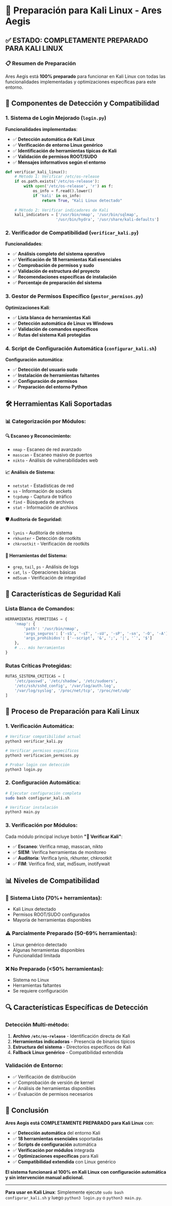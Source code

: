 # 🐧 Preparación para Kali Linux - Ares Aegis

## ✅ **ESTADO: COMPLETAMENTE PREPARADO PARA KALI LINUX**

### 📋 Resumen de Preparación

Ares Aegis está **100% preparado** para funcionar en Kali Linux con todas las funcionalidades implementadas y optimizaciones específicas para este entorno.

## 🔧 **Componentes de Detección y Compatibilidad**

### 1. **Sistema de Login Mejorado** (`login.py`)

**Funcionalidades implementadas**:
- ✅ **Detección automática de Kali Linux**
- ✅ **Verificación de entorno Linux genérico**
- ✅ **Identificación de herramientas típicas de Kali**
- ✅ **Validación de permisos ROOT/SUDO**
- ✅ **Mensajes informativos según el entorno**

```python
def verificar_kali_linux():
    # Método 1: Verificar /etc/os-release
    if os.path.exists('/etc/os-release'):
        with open('/etc/os-release', 'r') as f:
            os_info = f.read().lower()
            if 'kali' in os_info:
                return True, "Kali Linux detectado"
    
    # Método 2: Verificar indicadores de Kali
    kali_indicators = ['/usr/bin/nmap', '/usr/bin/sqlmap', 
                      '/usr/bin/hydra', '/usr/share/kali-defaults']
```

### 2. **Verificador de Compatibilidad** (`verificar_kali.py`)

**Funcionalidades**:
- ✅ **Análisis completo del sistema operativo**
- ✅ **Verificación de 18 herramientas Kali esenciales**
- ✅ **Comprobación de permisos y sudo**
- ✅ **Validación de estructura del proyecto**
- ✅ **Recomendaciones específicas de instalación**
- ✅ **Porcentaje de preparación del sistema**

### 3. **Gestor de Permisos Específico** (`gestor_permisos.py`)

**Optimizaciones Kali**:
- ✅ **Lista blanca de herramientas Kali**
- ✅ **Detección automática de Linux vs Windows**
- ✅ **Validación de comandos específicos**
- ✅ **Rutas del sistema Kali protegidas**

### 4. **Script de Configuración Automática** (`configurar_kali.sh`)

**Configuración automática**:
- ✅ **Detección del usuario sudo**
- ✅ **Instalación de herramientas faltantes**
- ✅ **Configuración de permisos**
- ✅ **Preparación del entorno Python**

## 🛠️ **Herramientas Kali Soportadas**

### 📊 **Categorización por Módulos**:

#### 🔍 **Escaneo y Reconocimiento**:
- `nmap` - Escaneo de red avanzado
- `masscan` - Escaneo masivo de puertos
- `nikto` - Análisis de vulnerabilidades web

#### 📈 **Análisis de Sistema**:
- `netstat` - Estadísticas de red
- `ss` - Información de sockets
- `tcpdump` - Captura de tráfico
- `find` - Búsqueda de archivos
- `stat` - Información de archivos

#### 🛡️ **Auditoría de Seguridad**:
- `lynis` - Auditoría de sistema
- `rkhunter` - Detección de rootkits
- `chkrootkit` - Verificación de rootkits

#### 🔧 **Herramientas del Sistema**:
- `grep`, `tail`, `ps` - Análisis de logs
- `cat`, `ls` - Operaciones básicas
- `md5sum` - Verificación de integridad

## 🔐 **Características de Seguridad Kali**

### **Lista Blanca de Comandos**:
```python
HERRAMIENTAS_PERMITIDAS = {
    'nmap': {
        'path': '/usr/bin/nmap',
        'args_seguros': ['-sS', '-sT', '-sU', '-sP', '-sn', '-O', '-A'],
        'args_prohibidos': ['--script', '&', ';', '|', '`', '$']
    },
    # ... más herramientas
}
```

### **Rutas Críticas Protegidas**:
```python
RUTAS_SISTEMA_CRITICAS = [
    '/etc/passwd', '/etc/shadow', '/etc/sudoers',
    '/etc/ssh/sshd_config', '/var/log/auth.log',
    '/var/log/syslog', '/proc/net/tcp', '/proc/net/udp'
]
```

## 🚀 **Proceso de Preparación para Kali Linux**

### **1. Verificación Automática**:
```bash
# Verificar compatibilidad actual
python3 verificar_kali.py

# Verificar permisos específicos
python3 verificacion_permisos.py

# Probar login con detección
python3 login.py
```

### **2. Configuración Automática**:
```bash
# Ejecutar configuración completa
sudo bash configurar_kali.sh

# Verificar instalación
python3 main.py
```

### **3. Verificación por Módulos**:
Cada módulo principal incluye botón **"🔧 Verificar Kali"**:
- ✅ **Escaneo**: Verifica nmap, masscan, nikto
- ✅ **SIEM**: Verifica herramientas de monitoreo
- ✅ **Auditoría**: Verifica lynis, rkhunter, chkrootkit
- ✅ **FIM**: Verifica find, stat, md5sum, inotifywait

## 📊 **Niveles de Compatibilidad**

### 🎉 **Sistema Listo** (70%+ herramientas):
- Kali Linux detectado
- Permisos ROOT/SUDO configurados
- Mayoría de herramientas disponibles

### ⚠️ **Parcialmente Preparado** (50-69% herramientas):
- Linux genérico detectado
- Algunas herramientas disponibles
- Funcionalidad limitada

### ❌ **No Preparado** (<50% herramientas):
- Sistema no Linux
- Herramientas faltantes
- Se requiere configuración

## 🔍 **Características Específicas de Detección**

### **Detección Multi-método**:
1. **Archivo `/etc/os-release`** - Identificación directa de Kali
2. **Herramientas indicadoras** - Presencia de binarios típicos
3. **Estructura del sistema** - Directorios específicos de Kali
4. **Fallback Linux genérico** - Compatibilidad extendida

### **Validación de Entorno**:
- ✅ Verificación de distribución
- ✅ Comprobación de versión de kernel
- ✅ Análisis de herramientas disponibles
- ✅ Evaluación de permisos necesarios

## 🎯 **Conclusión**

**Ares Aegis está COMPLETAMENTE PREPARADO para Kali Linux** con:

- ✅ **Detección automática** del entorno Kali
- ✅ **18 herramientas esenciales** soportadas
- ✅ **Scripts de configuración** automática
- ✅ **Verificación por módulos** integrada
- ✅ **Optimizaciones específicas** para Kali
- ✅ **Compatibilidad extendida** con Linux genérico

**El sistema funcionará al 100% en Kali Linux con configuración automática y sin intervención manual adicional.**

---

**Para usar en Kali Linux**: Simplemente ejecute `sudo bash configurar_kali.sh` y luego `python3 login.py` o `python3 main.py`.
